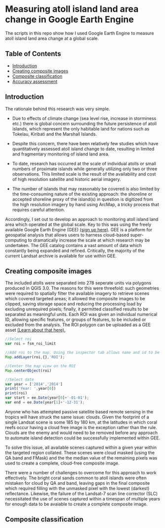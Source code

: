 # Measuring atoll island land area change in Google Earth Engine

The scripts in this repo show how I used Google Earth Engine to measure atoll island land area change at a global scale.

## Table of Contents

- [Introduction](#intro)
- [Creating composite images](#data)
- [Composite classification](#class)
- [Accuracy assessment](#aa)


<a name="intro"></a>
## Introduction

The rationale behind this research was very simple.

- Due to effects of climate change (sea level rise, increase in storminess etc.) there is global concern surrounding the future persistence of atoll islands, which represent the only habitable land for nations such as Tokelau, Kiribati and the Marshall Islands.

- Despite this concern, there have been relatively few studies which have quantitatively assessed atoll island change to date, resulting in limited and fragmentary monitoring of island land area.

- To date, research has occurred at the scale of individual atolls or small numbers of proximate islands while generally utilizing only two or three observations. This limited scale is the result of the availability and cost of high resolution satellite and historic aerial imagery.

- The number of islands that may reasonably be covered is also limited by the time-consuming nature of the existing approach: the shoreline or accepted shoreline proxy of the island(s) in question is digitized from the high resolution imagery by hand using ArcMap, a tricky process that requires careful attention.

Accordingly, I set out to develop an approach to monitoring atoll island land area which operated at the global scale. Key to this was using the freely available Google Earth Engine (GEE) [(sign up here)](https://earthengine.google.com/signup/). GEE is a platform for geospatial analysis that allows users to harness cloud-based super-computing to dramatically increase the scale at which research may be undertaken. The GEE catalog contains a vast amount of data which constantly being expanded and refined. Critically, the majority of the current Landsat archive is available for use within GEE.

<a name="data"></a>
## Creating composite images
The included atolls were separated into 278 seperate units via polygons produced in QGIS 3.0. The reasons for this were threefold: such geometries were required to spatially filter the available imagery to retrieve scenes which covered targeted areas; it allowed the composite images to be clipped, saving storage space and reducing the processing load by excluding unrequired pixels; finally, it permitted classified results to be separated as meaningful units. Each ROI was given an individual numerical ID, allowing specific features, or groups of features, to be included or excluded from the analysis. The ROI polygon can be uploaded as a GEE asset [(Learn about that here).](https://developers.google.com/earth-engine/importing)

```javascript
//Select roi
var roi = fsm_roi_limit

//Add roi to the map. Using the inspector tab allows name and id to be verified by clicking.
Map.addLayer(roi,{},'ROI');

//Center the map view on the ROI
Map.centerObject(roi)
```


```javascript
//Select date 
var year = ['2014','2014']
print('Year: ',year[0])
print(roi)
var start = ee.Date(year[0]+'-01-01');
var end = ee.Date(year[1]+'-12-31');
```

Anyone who has attempted passive satellite based remote sensing in the tropics will have struck the same issue: clouds. Given the footprint of a single Landsat scene is some 185 by 180 km, at the latitudes in which coral reefs occur having a cloud free image is the exception rather than the rule. Clouds are the enemy and would need to be removed before any approach to automate island detection could be successfully implemented within GEE.

To solve this issue, all available scenes captured within a given year within the targeted region collated. These scenes were cloud masked (using the QA band and FMask) and the the median value of the remaining pixels was used to create a complete, cloud-free composite image.

There were a number of challenges to overcome for this approach to work effectively. The bright coral sands common to atoll islands were often mistaken for cloud by QA and band, leaving gaps in the final composite which required filling with the unmasked pixel with the lowest (darkest) reflectance. Likewise, the failure of the Landsat-7 scan line corrector (SLC) necessitated the use of scenes captured within a timespan of multiple years for enough data to be avaiable to create a complete composite image.

<a name="class"></a>
## Composite classification

